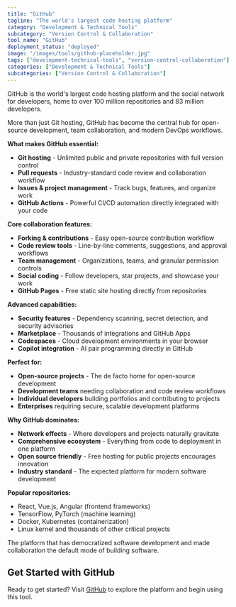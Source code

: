 ```yaml
---
title: "GitHub"
tagline: "The world's largest code hosting platform"
category: "Development & Technical Tools"
subcategory: "Version Control & Collaboration"
tool_name: "GitHub"
deployment_status: "deployed"
image: "/images/tools/github-placeholder.jpg"
tags: ["development-technical-tools", "version-control-collaboration"]
categories: ["Development & Technical Tools"]
subcategories: ["Version Control & Collaboration"]
---
```

GitHub is the world's largest code hosting platform and the social network for developers, home to over 100 million repositories and 83 million developers.

More than just Git hosting, GitHub has become the central hub for open-source development, team collaboration, and modern DevOps workflows.

**What makes GitHub essential:**
- **Git hosting** - Unlimited public and private repositories with full version control
- **Pull requests** - Industry-standard code review and collaboration workflow
- **Issues & project management** - Track bugs, features, and organize work
- **GitHub Actions** - Powerful CI/CD automation directly integrated with your code

**Core collaboration features:**
- **Forking & contributions** - Easy open-source contribution workflow
- **Code review tools** - Line-by-line comments, suggestions, and approval workflows
- **Team management** - Organizations, teams, and granular permission controls
- **Social coding** - Follow developers, star projects, and showcase your work
- **GitHub Pages** - Free static site hosting directly from repositories

**Advanced capabilities:**
- **Security features** - Dependency scanning, secret detection, and security advisories
- **Marketplace** - Thousands of integrations and GitHub Apps
- **Codespaces** - Cloud development environments in your browser
- **Copilot integration** - AI pair programming directly in GitHub

**Perfect for:**
- **Open-source projects** - The de facto home for open-source development
- **Development teams** needing collaboration and code review workflows  
- **Individual developers** building portfolios and contributing to projects
- **Enterprises** requiring secure, scalable development platforms

**Why GitHub dominates:**
- **Network effects** - Where developers and projects naturally gravitate
- **Comprehensive ecosystem** - Everything from code to deployment in one platform
- **Open source friendly** - Free hosting for public projects encourages innovation
- **Industry standard** - The expected platform for modern software development

**Popular repositories:**
- React, Vue.js, Angular (frontend frameworks)
- TensorFlow, PyTorch (machine learning)
- Docker, Kubernetes (containerization)
- Linux kernel and thousands of other critical projects

The platform that has democratized software development and made collaboration the default mode of building software.

## Get Started with GitHub

Ready to get started? Visit [GitHub](https://github.com) to explore the platform and begin using this tool.